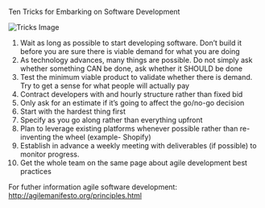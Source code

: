 Ten Tricks for Embarking on Software Development

![Tricks Image](https://divingphysiology.files.wordpress.com/2011/04/tricks-of-the-trade.jpg)

1.	Wait as long as possible to start developing software. Don’t build it before you are sure there is viable demand for what you are doing
2.	As technology advances, many things are possible. Do not simply ask whether something CAN be done, ask whether it SHOULD be done
3.	Test the minimum viable product to validate whether there is demand. Try to get a sense for what people will actually pay 
4.	Contract developers with and hourly structure rather than fixed bid
5.	Only ask for an estimate if it’s going to affect the go/no-go decision
6.	Start with the hardest thing first
7.	Specify as you go along rather than everything upfront
8.	Plan to leverage existing platforms whenever possible rather than re-inventing the wheel (example- Shopify)
9.	Establish in advance a weekly meeting with deliverables (if possible) to monitor progress. 
10.	Get the whole team on the same page about agile development best practices

For futher information agile software development: http://agilemanifesto.org/principles.html
